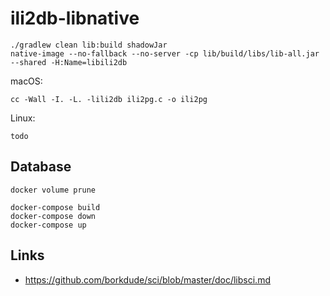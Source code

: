 # ili2db-libnative

```
./gradlew clean lib:build shadowJar
native-image --no-fallback --no-server -cp lib/build/libs/lib-all.jar --shared -H:Name=libili2db
```

macOS:
```
cc -Wall -I. -L. -lili2db ili2pg.c -o ili2pg
```

Linux:
```
todo
```

## Database

```
docker volume prune

docker-compose build
docker-compose down
docker-compose up
```

## Links

- https://github.com/borkdude/sci/blob/master/doc/libsci.md